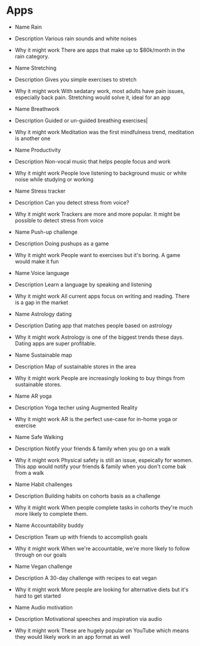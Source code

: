 # Apps

- Name
Rain
- Description
Various rain sounds and white noises
- Why it might work
There are apps that make up to $80k/month in the rain category.

- Name
Stretching
- Description
Gives you simple exercises to stretch
- Why it might work
With sedatary work, most adults have pain issues, especially back pain. Stretching would solve it, ideal for an app

- Name
Breathwork
- Description
Guided or un-guided breathing exercises|
- Why it might work
Meditation was the first mindfulness trend, meditation is another one

- Name
Productivity
- Description
Non-vocal music that helps people focus and work
- Why it might work
 People love listening to background music or white noise while studying or working

- Name
Stress tracker
- Description
Can you detect stress from voice?
- Why it might work
Trackers are more and more popular. It might be possible to detect stress from voice

- Name
Push-up challenge
- Description
Doing pushups as a game
- Why it might work
 People want to exercises but it's boring. A game would make it fun

- Name
Voice language
- Description
Learn a language by speaking and listening
- Why it might work
All current apps focus on writing and reading. There is a gap in the market

- Name
Astrology dating
- Description
Dating app that matches people based on astrology
- Why it might work
Astrology is one of the biggest trends these days. Dating apps are super profitable.

- Name
Sustainable map
- Description
Map of sustainable stores in the area
- Why it might work
People are increasingly looking to buy things from sustainable stores.

- Name
AR yoga  
- Description
Yoga techer using Augmented Reality
- Why it might work
 AR is the perfect use-case for in-home yoga or exercise

- Name
Safe Walking
- Description
Notify your friends & family when you go on a walk
- Why it might work
Physical safety is still an issue, espeically for women. This app would notify your friends & family when you don't come bak from a walk

- Name
Habit challenges
- Description
Building habits on cohorts basis as a challenge
- Why it might work
When people complete tasks in cohorts they're much more likely to complete them.

- Name
Accountability buddy
- Description
Team up with friends to accomplish goals
- Why it might work
  When we're accountable, we're more likely to follow through on our goals

- Name
Vegan challenge
- Description
A 30-day challenge with recipes to eat vegan
- Why it might work
More people are looking for alternative diets but it's hard to get started

- Name
Audio motivation
- Description
 Motivational speeches and inspiration via audio
- Why it might work
These are hugely popular on YouTube which means they would likely work in an app format as well

